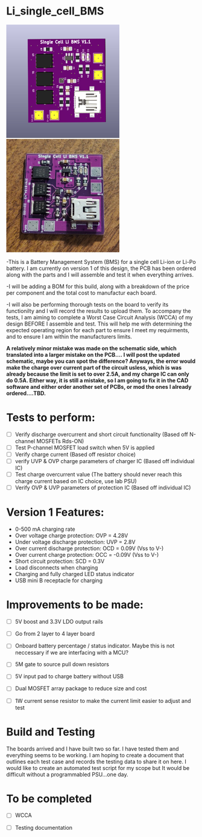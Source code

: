 # Li_single_cell_BMS


<img src="./Kicad_screenshots/3D_render.png" width="300" height="300"><img src="built_board.jpg" width="300" height="300">

 -This is a Battery Management System (BMS) for a single cell Li-ion or Li-Po battery. I am currently on version 1 of this design, the PCB has been ordered along with the parts and I will assemble and test it when everything arrives.


-I will be adding a BOM for this build, along with a breakdown of the price per component and the total cost to manufactur each board.


-I will also be performing thorough tests on the board to verify its functionilty and I will record the results to upload them. To accompany the tests, I am aiming to complete a Worst Case Circuit Analysis (WCCA) of my design BEFORE I assemble and test. This will help me with determining the expected operating region for each part to ensure I meet my requirments, and to ensure I am within the manufacturers limits.

**A relatively minor mistake was made on the schematic side, which translated into a larger mistake on the PCB.... I will post the updated schematic, maybe you can spot the difference? Anyways, the error would make the charge over current part of the circuit usless, which is was already because the limit is set to over 2.5A, and my charge IC can only do 0.5A. Either way, it is still a mistake, so I am going to fix it in the CAD software and either order another set of PCBs, or mod the ones I already ordered....TBD.**
# Tests to perform:
- [ ] Verify discharge overcurrent and short circuit functionality (Based off N-channel MOSFETs Rds-ON)
- [ ] Test P-channel MOSFET load switch when 5V is applied
- [ ] Verify charge current (Based off resistor choice)
- [ ] verify UVP & OVP charge parameters of charger IC (Based off individual IC)
- [ ] Test charge overcurrent value (The battery should never reach this charge current based on IC choice, use lab PSU)
- [ ] Verify  OVP & UVP parameters of protection IC (Based off individual IC)
# Version 1 Features:
- 0-500 mA charging rate
- Over voltage charge protection: OVP = 4.28V 
- Under voltage discharge protection: UVP = 2.8V 
- Over current discharge protection: OCD = 0.09V (Vss to V-)
- Over current charge protection: OCC = -0.09V (Vss to V-)
- Short circuit protection: SCD = 0.3V
- Load disconnects when charging
- Charging and fully charged LED status indicator
- USB mini B receptacle for charging

# Improvements to be made:
- [ ] 5V boost and 3.3V LDO output rails
- [ ] Go from 2 layer to 4 layer board
- [ ] Onboard battery percentage / status indicator. Maybe this is not neccessary if we are interfacing with a MCU?
- [ ] 5M gate to source pull down resistors
- [ ] 5V input pad to charge battery without USB
- [ ] Dual MOSFET array package to reduce size and cost
- [ ] 1W current sense resistor to make the current limit easier to adjust and test


# Build and Testing

The boards arrived and I have built two so far. I have tested them and everything seems to be working. I am hoping to create a document that outlines each test case and records the testing data to share it on here. I would like to create an automated test script for my scope but It would be difficult without a programmabled PSU...one day.

# To be completed
- [ ] WCCA 
- [ ] Testing documentation

